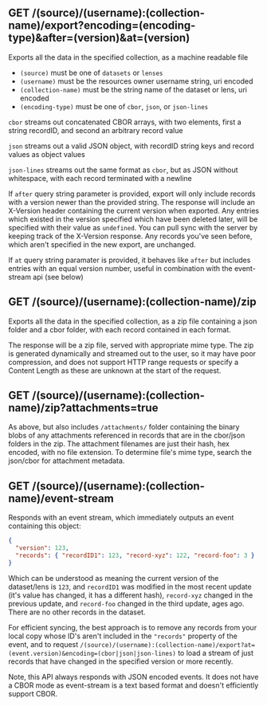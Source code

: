 ## GET /(source)/(username):(collection-name)/export?encoding=(encoding-type)&after=(version)&at=(version)

Exports all the data in the specified collection, as a machine readable file

* `(source)` must be one of `datasets` or `lenses`
* `(username)` must be the resources owner username string, uri encoded
* `(collection-name)` must be the string name of the dataset or lens, uri encoded
* `(encoding-type)` must be one of `cbor`, `json`, or `json-lines`

`cbor` streams out concatenated CBOR arrays, with two elements, first a string recordID, and second an arbitrary record value

`json` streams out a valid JSON object, with recordID string keys and record values as object values

`json-lines` streams out the same format as `cbor`, but as JSON without whitespace, with each record terminated with a newline

If `after` query string parameter is provided, export will only include records with a version newer than the provided string. The response will include an X-Version header containing the current version when exported. Any entries which existed in the version specified which have been deleted later, will be specified with their value as `undefined`. You can pull sync with the server by keeping track of the X-Version response. Any records you've seen before, which aren't specified in the new export, are unchanged.

If `at` query string paramater is provided, it behaves like `after` but includes entries with an equal version number, useful in combination with the event-stream api (see below)

## GET /(source)/(username):(collection-name)/zip

Exports all the data in the specified collection, as a zip file containing a json folder and a cbor folder, with each record
contained in each format.

The response will be a zip file, served with appropriate mime type. The zip is generated dynamically and streamed out to the user, so it may have poor compression, and does not support HTTP range requests or specify a Content Length as these are unknown at the start of the request.

## GET /(source)/(username):(collection-name)/zip?attachments=true

As above, but also includes `/attachments/` folder containing the binary blobs of any attachments referenced in records that are in the cbor/json folders in the zip. The attachment filenames are just their hash, hex encoded, with no file extension. To determine file's mime type, search the json/cbor for attachment metadata.

## GET /(source)/(username):(collection-name)/event-stream

Responds with an event stream, which immediately outputs an event containing this object:

```json
{
  "version": 123,
  "records": { "recordID1": 123, "record-xyz": 122, "record-foo": 3 }
}
```

Which can be understood as meaning the current version of the dataset/lens is `123`, and `recordID1` was modified in the most recent update (it's value has changed, it has a different hash), `record-xyz` changed in the previous update, and `record-foo` changed in the third update, ages ago. There are no other records in the dataset.

For efficient syncing, the best approach is to remove any records from your local copy whose ID's aren't included in the `"records"` property of the event, and to request `/(source)/(username):(collection-name)/export?at=(event.version)&encoding=(cbor|json|json-lines)` to load a stream of just records that have changed in the specified version or more recently.

Note, this API always responds with JSON encoded events. It does not have a CBOR mode as event-stream is a text based format and doesn't efficiently support CBOR.